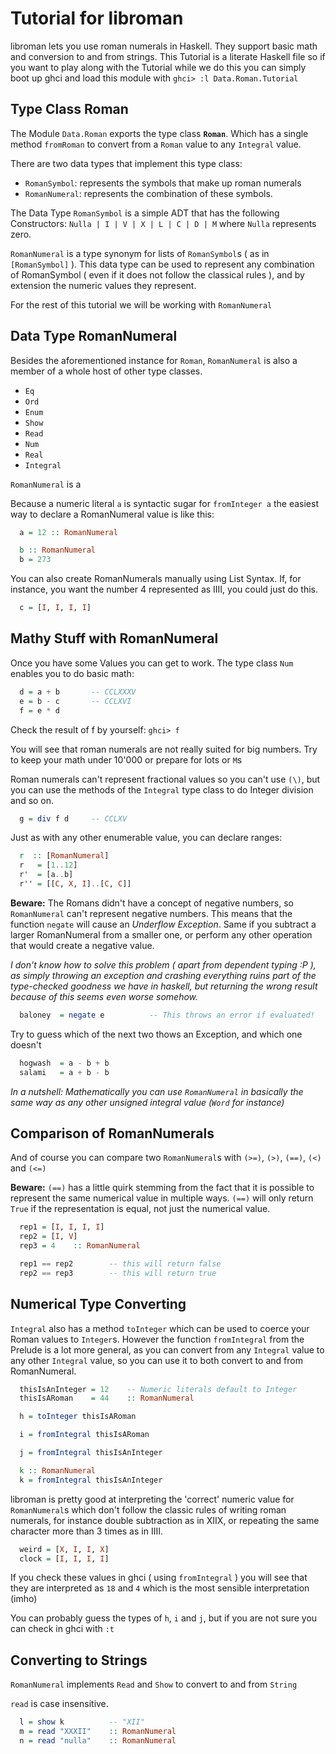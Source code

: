 <!--
Haskell Files should declare a module

>   module Data.Roman.Tutorial where
>   import Data.Roman

-->
Tutorial for libroman
=====================

libroman lets you use roman numerals in Haskell. They support basic math and conversion to and from strings. This Tutorial is a literate Haskell file so if you want to play along with the Tutorial while we do this you can simply boot up ghci and load this module with `ghci> :l Data.Roman.Tutorial`

Type Class Roman
----------------

The Module `Data.Roman` exports the type class **`Roman`**. Which has a single method `fromRoman` to convert from a `Roman` value to any `Integral` value.

There are two data types that implement this type class:

-   `RomanSymbol`: represents the symbols that make up roman numerals
-   `RomanNumeral`: represents the combination of these symbols.

The Data Type `RomanSymbol` is a simple ADT that has the following Constructors: `Nulla | I | V | X | L | C | D | M` where `Nulla` represents zero.

`RomanNumeral` is a type synonym for lists of `RomanSymbol`s ( as in `[RomanSymbol]` ). This data type can be used to represent any combination of RomanSymbol ( even if it does not follow the classical rules ), and by extension the numeric values they represent.

For the rest of this tutorial we will be working with `RomanNumeral`

Data Type RomanNumeral
----------------------

Besides the aforementioned instance for `Roman`, `RomanNumeral` is also a member of a whole host of other type classes.

-   `Eq`
-   `Ord`
-   `Enum`
-   `Show`
-   `Read`
-   `Num`
-   `Real`
-   `Integral`

`RomanNumeral` is a

Because a numeric literal `a` is syntactic sugar for `fromInteger a` the easiest way to declare a RomanNumeral value is like this:

``` haskell
  a = 12 :: RomanNumeral

  b :: RomanNumeral
  b = 273
```

You can also create RomanNumerals manually using List Syntax. If, for instance, you want the number 4 represented as IIII, you could just do this.

``` haskell
  c = [I, I, I, I]
```

Mathy Stuff with RomanNumeral
-----------------------------

Once you have some Values you can get to work. The type class `Num` enables you to do basic math:

``` haskell
  d = a + b       -- CCLXXXV
  e = b - c       -- CCLXVI
  f = e * d
```

Check the result of f by yourself: `ghci> f`

You will see that roman numerals are not really suited for big numbers. Try to keep your math under 10'000 or prepare for lots or `M`s

Roman numerals can't represent fractional values so you can't use `(\)`, but you can use the methods of the `Integral` type class to do Integer division and so on.

``` haskell
  g = div f d     -- CCLXV
```

Just as with any other enumerable value, you can declare ranges:

``` haskell
  r  :: [RomanNumeral]
  r   = [1..12]
  r'  = [a..b]
  r'' = [[C, X, I]..[C, C]]
```

**Beware:** The Romans didn't have a concept of negative numbers, so `RomanNumeral` can't represent negative numbers. This means that the function `negate` will cause an *Underflow Exception*. Same if you subtract a larger RomanNumeral from a smaller one, or perform any other operation that would create a negative value.

*I don't know how to solve this problem ( apart from dependent typing :P ), as simply throwing an exception and crashing everything ruins part of the type-checked goodness we have in haskell, but returning the wrong result because of this seems even worse somehow.*

``` haskell
  baloney  = negate e          -- This throws an error if evaluated!
```

Try to guess which of the next two thows an Exception, and which one doesn't

``` haskell
  hogwash  = a - b + b
  salami   = a + b - b
```

*In a nutshell: Mathematically you can use `RomanNumeral` in basically the same way as any other unsigned integral value (`Word` for instance)*

Comparison of RomanNumerals
---------------------------

And of course you can compare two `RomanNumeral`s with `(>=)`, `(>)`, `(==)`, `(<)` and `(<=)`

**Beware:** `(==)` has a little quirk stemming from the fact that it is possible to represent the same numerical value in multiple ways. `(==)` will only return `True` if the representation is equal, not just the numerical value.

``` haskell
  rep1 = [I, I, I, I]
  rep2 = [I, V]
  rep3 = 4    :: RomanNumeral

  rep1 == rep2        -- this will return false
  rep2 == rep3        -- this will return true
```

Numerical Type Converting
-------------------------

`Integral` also has a method `toInteger` which can be used to coerce your Roman values to `Integer`s. However the function `fromIntegral` from the Prelude is a lot more general, as you can convert from any `Integral` value to any other `Integral` value, so you can use it to both convert to and from RomanNumeral.

``` haskell
  thisIsAnInteger = 12    -- Numeric literals default to Integer
  thisIsARoman    = 44    :: RomanNumeral

  h = toInteger thisIsARoman

  i = fromIntegral thisIsARoman

  j = fromIntegral thisIsAnInteger

  k :: RomanNumeral
  k = fromIntegral thisIsAnInteger
```

libroman is pretty good at interpreting the 'correct' numeric value for `RomanNumeral`s which don't follow the classic rules of writing roman numerals, for instance double subtraction as in XIIX, or repeating the same character more than 3 times as in IIII.

``` haskell
  weird = [X, I, I, X]
  clock = [I, I, I, I]
```

If you check these values in ghci ( using `fromIntegral` ) you will see that they are interpreted as `18` and `4` which is the most sensible interpretation (imho)

You can probably guess the types of `h`, `i` and `j`, but if you are not sure you can check in ghci with `:t`

Converting to Strings
---------------------

`RomanNumeral` implements `Read` and `Show` to convert to and from `String`

`read` is case insensitive.

``` haskell
  l = show k          -- "XII"
  m = read "XXXII"    :: RomanNumeral
  n = read "nulla"    :: RomanNumeral
```
